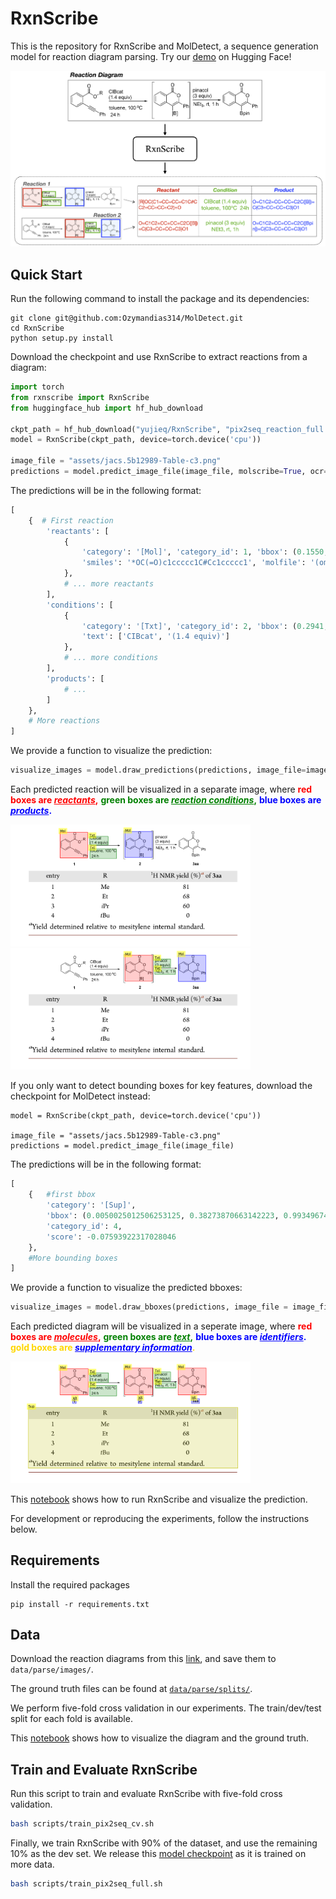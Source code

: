 # RxnScribe 

This is the repository for RxnScribe and MolDetect, a sequence generation model for reaction diagram parsing.
Try our [demo](https://huggingface.co/spaces/yujieq/RxnScribe) on Hugging Face!

![](assets/model.png)

## Quick Start
Run the following command to install the package and its dependencies:
```
git clone git@github.com:Ozymandias314/MolDetect.git
cd RxnScribe
python setup.py install
```

Download the checkpoint and use RxnScribe to extract reactions from a diagram:
```python
import torch
from rxnscribe import RxnScribe
from huggingface_hub import hf_hub_download

ckpt_path = hf_hub_download("yujieq/RxnScribe", "pix2seq_reaction_full.ckpt")
model = RxnScribe(ckpt_path, device=torch.device('cpu'))

image_file = "assets/jacs.5b12989-Table-c3.png"
predictions = model.predict_image_file(image_file, molscribe=True, ocr=True)
```
The predictions will be in the following format:
```python
[
    {  # First reaction
        'reactants': [
            {
                'category': '[Mol]', 'category_id': 1, 'bbox': (0.1550, 0.0246, 0.2851, 0.2614),
                'smiles': '*OC(=O)c1ccccc1C#Cc1ccccc1', 'molfile': '(omitted)' 
            }, 
            # ... more reactants 
        ],
        'conditions': [
            {
                'category': '[Txt]', 'category_id': 2, 'bbox': (0.2941, 0.0641, 0.3811, 0.1450),
                'text': ['CIBcat', '(1.4 equiv)']
            }, 
            # ... more conditions
        ],
        'products': [ 
            # ...
        ]
    },
    # More reactions
]
```
We provide a function to visualize the prediction:
```python
visualize_images = model.draw_predictions(predictions, image_file=image_file)
```
Each predicted reaction will be visualized in a separate image, where 
<b style="color:red">red boxes are <i><u style="color:red">reactants</u></i>,</b>
<b style="color:green">green boxes are <i><u style="color:green">reaction conditions</u></i>,</b>
<b style="color:blue">blue boxes are <i><u style="color:blue">products</u></i>.</b>

<img src="assets/output/output0.png" width="384"/> <img src="assets/output/output1.png" width="384"/> 

If you only want to detect bounding boxes for key features, download the checkpoint for MolDetect instead: 

```pythonckpt_path = hf_hub_download("Ozymandias314/MolDetectCkpt", "best.ckpt")
model = RxnScribe(ckpt_path, device=torch.device('cpu'))

image_file = "assets/jacs.5b12989-Table-c3.png"
predictions = model.predict_image_file(image_file)
```
The predictions will be in the following format:
```python
[
    {   #first bbox
        'category': '[Sup]', 
        'bbox': (0.0050025012506253125, 0.38273870663142223, 0.9934967483741871, 0.9450094869920168), 
        'category_id': 4, 
        'score': -0.07593922317028046
    },
    #More bounding boxes
]
```
We provide a function to visualize the predicted bboxes:
```python
visualize_images = model.draw_bboxes(predictions, image_file = image_file)
```

Each predicted diagram will be visualized in a seperate image, where
<b style="color:red">red boxes are <i><u style="color:red">molecules</u></i>,</b>
<b style="color:green">green boxes are <i><u style="color:green">text</u></i>,</b>
<b style="color:blue">blue boxes are <i><u style="color:blue">identifiers</u></i>.</b> 
<b style="color:gold">gold boxes are <i><u style="color:blue">supplementary information</u></i>.</b> 

<img src="assets/output/output2.png" width = "384"/>

This [notebook](notebook/predict.ipynb) shows how to run RxnScribe and visualize the prediction.

For development or reproducing the experiments, follow the instructions below.
## Requirements
Install the required packages
```
pip install -r requirements.txt
```

## Data
Download the reaction diagrams from this [link](https://huggingface.co/yujieq/RxnScribe/blob/main/images.zip), 
and save them to `data/parse/images/`.

The ground truth files can be found at [`data/parse/splits/`](data/parse/splits/).

We perform five-fold cross validation in our experiments. The train/dev/test split for each fold is available.

This [notebook](notebook/visualize_data.ipynb) shows how to visualize the diagram and the ground truth.

## Train and Evaluate RxnScribe
Run this script to train and evaluate RxnScribe with five-fold cross validation.
```bash
bash scripts/train_pix2seq_cv.sh
```
Finally, we train RxnScribe with 90% of the dataset, and use the remaining 10% as the dev set. 
We release this [model checkpoint](https://huggingface.co/yujieq/RxnScribe/blob/main/pix2seq_reaction_full.ckpt) 
as it is trained on more data.
```bash
bash scripts/train_pix2seq_full.sh
```
